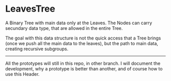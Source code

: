 # LeavesTree
A Binary Tree with main data only at the Leaves. The Nodes can carry secundary data type, that are allowed in the entire Tree.

The goal with this data structure is not the quick access that a Tree brings (once we push all the main data to the leaves), but the path to main data, creating recursive subgroups.


---

All the prototypes will still in this repo, in other branch.
I will document the development, why a prototype is better than another, and of course how to use this Header.
